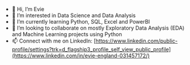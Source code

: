 - 👋 Hi, I’m Evie
- 👀 I’m interested in Data Science and Data Analysis
- 🌱 I’m currently learning Python, SQL, Excel and PowerBI
- 💞️ I’m looking to collaborate on mostly Exploratory Data Analysis (EDA) and Machine Learning projects using Python
- 📫 Connect with me on LinkedIn: [https://www.linkedin.com/public-profile/settings?trk=d_flagship3_profile_self_view_public_profile](https://www.linkedin.com/in/evie-england-031457172/)

<!---
eviee3008/eviee3008 is a ✨ special ✨ repository because its `README.md` (this file) appears on your GitHub profile.
You can click the Preview link to take a look at your changes.
--->
